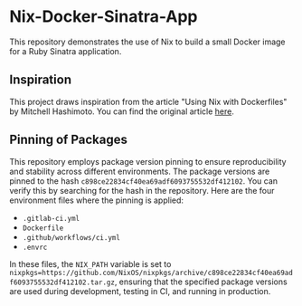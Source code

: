 # Nix-Docker-Sinatra-App

This repository demonstrates the use of Nix to build a small Docker
image for a Ruby Sinatra application.

## Inspiration

This project draws inspiration from the article "Using Nix with
Dockerfiles" by Mitchell Hashimoto. You can find the original article
[here](https://mitchellh.com/writing/nix-with-dockerfiles).

## Pinning of Packages

This repository employs package version pinning to ensure
reproducibility and stability across different environments. The
package versions are pinned to the hash
`c898ce22834cf40ea69adf6093755532df412102`. You can verify this by
searching for the hash in the repository. Here are the four
environment files where the pinning is applied:

- `.gitlab-ci.yml`
- `Dockerfile`
- `.github/workflows/ci.yml`
- `.envrc`

In these files, the `NIX_PATH` variable is set to
`nixpkgs=https://github.com/NixOS/nixpkgs/archive/c898ce22834cf40ea69adf6093755532df412102.tar.gz`,
ensuring that the specified package versions are used during
development, testing in CI, and running in production.
